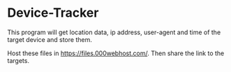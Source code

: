 # Device-Tracker

This program will get location data, ip address, user-agent and time of the target device and store them. 

Host these files in https://files.000webhost.com/. Then share the link to the targets.
